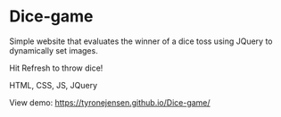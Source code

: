 # Dice-game

Simple website that evaluates the winner of a dice toss using JQuery to dynamically set images.

Hit Refresh to throw dice!

HTML, CSS, JS, JQuery

View demo: https://tyronejensen.github.io/Dice-game/
